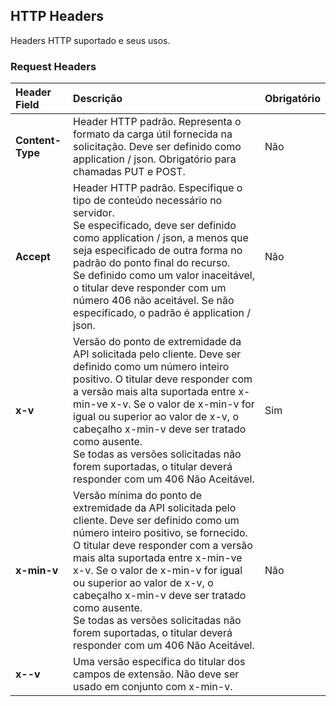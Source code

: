 ## HTTP Headers

Headers HTTP suportado e seus usos.

### Request Headers
|     Header Field                  |  Descrição                                                                                                                                                                                                                                                                                                                                                                                                                                                                                                   | Obrigatório   |
|:-------------------------         |:------------------------------------------------------------------------------------------------------------------------------------------------------------------------------------------------------------------------------------------------------------------------------------------------------------------------------------------------------------------------------------------------------------------------------------------------------------------------------------------------------------ |:------------- |
| **Content-Type**                  | Header HTTP padrão. Representa o formato da carga útil fornecida na solicitação. Deve ser definido como application / json. Obrigatório para chamadas PUT e POST.                                                                                                                                                                                                                                                                                                                                            | Não           |
| **Accept**                        | Header HTTP padrão. Especifique o tipo de conteúdo necessário no servidor.<br/>Se especificado, deve ser definido como application / json, a menos que seja especificado de outra forma no padrão do ponto final do recurso.<br/>Se definido como um valor inaceitável, o titular deve responder com um número 406 não aceitável. Se não especificado, o padrão é application / json.                                                                                                                        | Não           |
| **x-v**                           | Versão do ponto de extremidade da API solicitada pelo cliente. Deve ser definido como um número inteiro positivo. O titular deve responder com a versão mais alta suportada entre x-min-ve x-v. Se o valor de x-min-v for igual ou superior ao valor de x-v, o cabeçalho x-min-v deve ser tratado como ausente.<br/>Se todas as versões solicitadas não forem suportadas, o titular deverá responder com um 406 Não Aceitável.                                                                               | Sim           |
| **x-min-v**                       | Versão mínima do ponto de extremidade da API solicitada pelo cliente. Deve ser definido como um número inteiro positivo, se fornecido. O titular deve responder com a versão mais alta suportada entre x-min-ve x-v. Se o valor de x-min-v for igual ou superior ao valor de x-v, o cabeçalho x-min-v deve ser tratado como ausente.<br/>Se todas as versões solicitadas não forem suportadas, o titular deverá responder com um 406 Não Aceitável.                                                          | Não           |
| **x-<HID>-v**                     | Uma versão específica do titular dos campos de extensão. Não deve ser usado em conjunto com x-min-v.                                                                                                                                                                                                                                                                                                                                           
